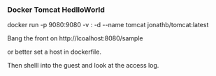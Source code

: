 ###  Docker Tomcat  HedlloWorld

docker run -p 9080:9080 -v <host-folder>:<guest-folder>  -d --name tomcat  jonathb/tomcat:latest

Bang the front on http://lcoalhost:8080/sample

or better set a host in dockerfile.

Then shelll into the guest and look at the access log.

